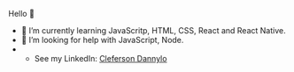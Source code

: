 Hello 👋

- 🌱 I’m currently learning JavaScritp, HTML, CSS, React and React Native.
- 🤔 I’m looking for help with JavaScript, Node.
- - See my LinkedIn: [Cleferson Dannylo](https://www.linkedin.com/in/clefersondannylo/)
